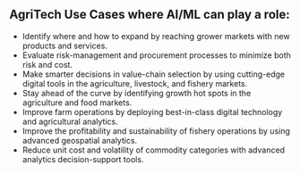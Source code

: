 

## AgriTech Use Cases where AI/ML can play a role:

- Identify where and how to expand by reaching grower markets with new products and services.
- Evaluate risk-management and procurement processes to minimize both risk and cost.
- Make smarter decisions in value-chain selection by using cutting-edge digital tools in the agriculture, livestock, and fishery markets.
- Stay ahead of the curve by identifying growth hot spots in the agriculture and food markets.
- Improve farm operations by deploying best-in-class digital technology and agricultural analytics.
- Improve the profitability and sustainability of fishery operations by using advanced geospatial analytics.
- Reduce unit cost and volatility of commodity categories with advanced analytics decision-support tools.

